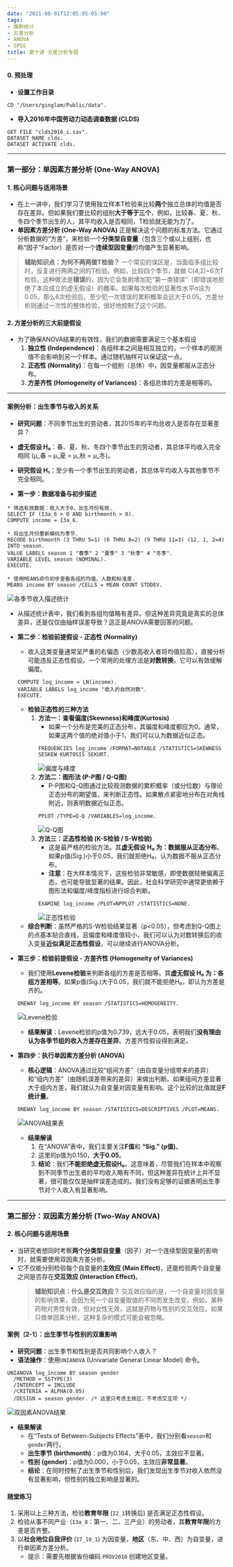 ```yaml
---
date: "2021-08-01T12:05:05-05:00"
tags:
- 推断统计
- 方差分析
- ANOVA
- SPSS
title: 第十讲 方差分析专题
---
```


#### 0. 预处理
*   **设置工作目录**
```spss
CD "/Users/ginglam/Public/data".
```
*   **导入2016年中国劳动力动态调查数据 (CLDS)**
```spss
GET FILE "clds2016_i.sav".
DATASET NAME clds.
DATASET ACTIVATE clds.
```

---
### 第一部分：单因素方差分析 (One-Way ANOVA)

#### 1. 核心问题与适用场景
*   在上一讲中，我们学习了使用独立样本T检验来比较**两个**独立总体的均值是否存在差异。但如果我们要比较的组别**大于等于三个**，例如，比较春、夏、秋、冬四个季节出生的人，其平均收入是否相同，T检验就无能为力了。
*   **单因素方差分析 (One-Way ANOVA)** 正是解决这个问题的标准方法。它通过分析数据的“方差”，来检验一个**分类型自变量**（包含三个或以上组别，也称“因子”Factor）是否对一个**连续型因变量**的均值产生显著影响。

> **辅助知识点：为何不两两做T检验？**
> 一个常见的误区是，当面临多组比较时，反复进行两两之间的T检验。例如，比较四个季节，就做 C(4,2)=6次T检验。这种做法是**错误**的，因为它会急剧增加犯“第一类错误”（即错误地拒绝了本应成立的虚无假设）的概率。如果每次检验的显著性水平α设为0.05，那么6次检验后，至少犯一次错误的累积概率会远大于0.05。方差分析则通过一次性的整体检验，很好地控制了这个问题。

#### 2. 方差分析的三大前提假设
*   为了确保ANOVA结果的有效性，我们的数据需要满足三个基本假设
    1.  **独立性 (Independence)**：各组样本之间是相互独立的，一个样本的观测值不会影响到另一个样本。通过随机抽样可以保证这一点。
    2.  **正态性 (Normality)**：在每一个组别（总体）中，因变量都服从正态分布。
    3.  **方差齐性 (Homogeneity of Variances)**：各组总体的方差是相等的。

---

#### 案例分析：出生季节与收入的关系

*   **研究问题**：不同季节出生的劳动者，其2015年的平均总收入是否存在显著差异？
*   **虚无假设 H₀**：春、夏、秋、冬四个季节出生的劳动者，其总体平均收入完全相同 (μ_春 = μ_夏 = μ_秋 = μ_冬)。
*   **研究假设 H₁**：至少有一个季节出生的劳动者，其总体平均收入与其他季节不完全相同。

*   **第一步：数据准备与初步描述**
```spss
* 筛选有效数据：收入大于0，出生月份有效.
SELECT IF (I3a_6 > 0 AND birthmonth > 0).
COMPUTE income = I3a_6.

* 将出生月份重新编码为季节.
RECODE birthmonth (3 THRU 5=1) (6 THRU 8=2) (9 THRU 11=3) (12, 1, 2=4) INTO season.
VALUE LABELS season 1 "春季" 2 "夏季" 3 "秋季" 4 "冬季".
VARIABLE LEVEL season (NOMINAL).
EXECUTE.

* 使用MEANS命令初步查看各组的均值、人数和标准差.
MEANS income BY season /CELLS = MEAN COUNT STDDEV.
```
![各季节收入描述统计](https://stat4soc.netlify.app/images/10.2.png)
*   从描述统计表中，我们看到各组均值略有差异。但这种差异究竟是真实的总体差异，还是仅仅由抽样误差导致？这正是ANOVA需要回答的问题。

*   **第二步：检验前提假设 - 正态性 (Normality)**
    *   收入这类变量通常呈严重的右偏态（少数高收入者将均值拉高），直接分析可能违反正态性假设。一个常用的处理方法是**对数转换**，它可以有效缓解偏度。
    ```spss
    COMPUTE log_income = LN(income).
    VARIABLE LABELS log_income "收入的自然对数".
    EXECUTE.
    ```
    *   **检验正态性的三种方法**
        1.  **方法一：查看偏度(Skewness)和峰度(Kurtosis)**
            *   如果一个分布是完美的正态分布，其偏度和峰度都应为0。通常，如果这两个值的绝对值小于1，我们可以认为数据近似正态。
            ```spss
            FREQUENCIES log_income /FORMAT=NOTABLE /STATISTICS=SKEWNESS SESKEW KURTOSIS SEKURT.
            ```
            ![偏度与峰度](https://stat4soc.netlify.app/images/10.6.png)
        2.  **方法二：图形法 (P-P图 / Q-Q图)**
            *   P-P图和Q-Q图通过比较观测数据的累积概率（或分位数）与理论正态分布的期望值，来判断正态性。如果散点紧密地分布在对角线附近，则表明数据近似正态。
            ```spss
            PPLOT /TYPE=Q-Q /VARIABLES=log_income.
            ```
            ![Q-Q图](https://stat4soc.netlify.app/images/10.14.png)
        3.  **方法三：正态性检验 (K-S检验 / S-W检验)**
            *   这是最严格的检验方法。其**虚无假设 H₀ 为：数据服从正态分布**。如果p值(Sig.)小于0.05，我们就拒绝H₀，认为数据不服从正态分布。
            *   **注意**：在大样本情况下，这些检验非常敏感，即使数据轻微偏离正态，也可能导致显著的结果。因此，社会科学研究中通常更依赖于图形法和偏度/峰度指标进行综合判断。
            ```spss
            EXAMINE log_income /PLOT=NPPLOT /STATISTICS=NONE.
            ```
            ![正态性检验](https://stat4soc.netlify.app/images/10.20.png)
    *   **综合判断**：虽然严格的S-W检验结果显著（p<0.05），但考虑到Q-Q图上的点基本贴合直线，且偏度和峰度值较小，我们可以认为对数转换后的收入变量**近似满足正态性假设**，可以继续进行ANOVA分析。

*   **第三步：检验前提假设 - 方差齐性 (Homogeneity of Variances)**
    *   我们使用**Levene检验**来判断各组的方差是否相等。其**虚无假设 H₀ 为：各组方差相等**。如果p值(Sig.)大于0.05，我们就不能拒绝H₀，即认为方差是齐的。
    ```spss
    ONEWAY log_income BY season /STATISTICS=HOMOGENEITY.
    ```
    ![Levene检验](https://stat4soc.netlify.app/images/10.21.png)
    *   **结果解读**：Levene检验的p值为0.739，远大于0.05，表明我们**没有理由认为各季节组的收入方差存在差异**。方差齐性假设得到满足。

*   **第四步：执行单因素方差分析 (ANOVA)**
    *   **核心逻辑**：ANOVA通过比较“组间方差”（由自变量分组带来的差异）和“组内方差”（由随机误差带来的差异）来做出判断。如果组间方差显著大于组内方差，我们就认为自变量对因变量有影响。这个比较的比值就是**F统计量**。
    ```spss
    ONEWAY log_income BY season /STATISTICS=DESCRIPTIVES /PLOT=MEANS.
    ```
    ![ANOVA结果表](https://stat4soc.netlify.app/images/10.25.png)
    *   **结果解读**
        1.  在“ANOVA”表中，我们主要关注**F值**和 **“Sig.” (p值)**。
        2.  这里的p值为0.150，**大于0.05**。
        3.  **结论**：我们**不能拒绝虚无假设H₀**。这意味着，尽管我们在样本中观察到不同季节出生者的平均收入略有不同，但这种差异在统计上并不显著，很可能仅仅是抽样误差造成的。我们没有足够的证据表明出生季节对个人收入有显著影响。

---
### 第二部分：双因素方差分析 (Two-Way ANOVA)

#### 2. 核心问题与适用场景
*   当研究者想同时考察**两个分类型自变量**（因子）对一个连续型因变量的影响时，就需要使用双因素方差分析。
*   它不仅能分别检验每个自变量的**主效应 (Main Effect)**，还能检验两个自变量之间是否存在**交互效应 (Interaction Effect)**。
    > **辅助知识点：什么是交互效应？**
    > 交互效应指的是，一个自变量对因变量的影响效果，会因为另一个自变量取值的不同而发生改变。例如，某种药物对男性有效，但对女性无效，这就是药物与性别的交互效应。如果只做单因素分析，这种复杂的模式可能会被忽略。

#### 案例（2-1）：出生季节与性别的双重影响
*   **研究问题**：出生季节和性别是否共同影响个人收入？
*   **语法操作**：使用`UNIANOVA` (Univariate General Linear Model) 命令。
```spss
UNIANOVA log_income BY season gender
  /METHOD = SSTYPE(3)
  /INTERCEPT = INCLUDE
  /CRITERIA = ALPHA(0.05)
  /DESIGN = season gender. /* 这里只考虑主效应，不考虑交互项 */
```
![双因素ANOVA结果](https://stat4soc.netlify.app/images/10.26.png)
*   **结果解读**
    *   在“Tests of Between-Subjects Effects”表中，我们分别看`season`和`gender`两行。
    *   **出生季节 (birthmonth)**：p值为0.164，大于0.05，主效应不显著。
    *   **性别 (gender)**：p值为0.000，小于0.05，主效应**非常显著**。
    *   **结论**：在同时控制了出生季节和性别后，我们发现出生季节对收入依然没有显著影响，但性别的独立影响是显著的。

#### 随堂练习
1.  采用以上三种方法，检验**教育年限** (`I2_1`转换后) 是否满足正态性假设。
2.  检验从事不同产业（`I3a_8`：第一、二、三产业）的劳动者，其**教育年限**的方差是否齐整。
3.  以**社会地位自我评价** (`I7_10_1`) 为因变量，**地区**（东、中、西）为自变量，进行单因素方差分析。
    *   提示：需要先根据省份编码 `PROV2016` 创建地区变量。
